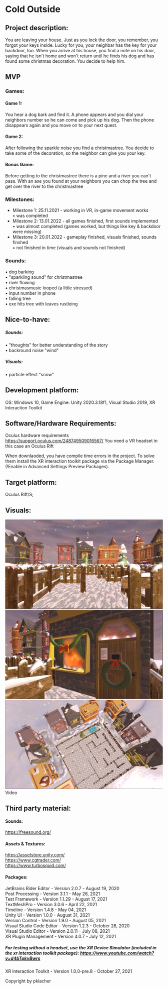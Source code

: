 # Cold Outside

## Project description: 
You are leaving your house. Just as you lock the door, you remember, you forgot your keys inside. Lucky for you, your neighbar has the key for your backdoor, too. When you arrive at his house, you find a note on his door, saying that he isn't home and won't return until he finds his dog and has found some christmas decoration. You decide to help him. 

## MVP
### Games:
#### Game 1:
You hear a dog bark and find it. A phone appears and you dial your neighbors number so he can come and pick up his dog. Then the phone disappears again and you move on to your next quest.
#### Game 2:
After following the sparkle noise you find a christmastree. You decide to take some of the decoration, so the neighbor can give you your key.
#### Bonus Game:
Before getting to the christmastree there is a pine and a river you can't pass. With an axe you found at your neighbors you can chop the tree and get over the river to the christmastree

### Milestones:
- Milestone 1: 25.11.2021 - working in VR, in-game movement works  
• was completed  
-  Milestone 2: 13.01.2022 - all games finished, first sounds implemented  
• was almost completed (games worked, but things like key & backdoor were missing)  
- Milestone 3: 20.01.2022 - gameplay finished, visuals finished, sounds finshed  
• not finished in time (visuals and sounds not finished)  


### Sounds:
•	dog barking  
•	"sparkling sound" for christmastree  
•	river flowing  
•	christmasmusic looped (a little stressed)  
•	input number in phone  
•	falling tree  
•	exe hits tree with leaves rustleing  

## Nice-to-have:

##### Sounds:
•	"thoughts" for better understanding of the story  
•	backround noise "wind"  
##### Visuals:
•	particle effect "snow"

## Development platform: 
OS: Windows 10, Game Engine: Unity 2020.3.18f1, Visual Studio 2019, XR Interaction Toolkit

## Software/Hardware Requirements: 
Oculus hardware requirements https://support.oculus.com/248749509016567/
You need a VR headset in this case an Oculus Rift

When downlaoded, you have compile time errors in the project. To solve them install the XR interaction toolkit package via the Package Manager. (!Enable in Advanced Settings Preview Packages).

## Target platform: 
Oculus Rift/S; 

## Visuals: 
![Screenshot1](https://github.com/4ahmns2122-VR/VRProjekt2122-pklacher/blob/main/Assets/Screenshots/screenshot1.JPG)
![Screenshot2](https://github.com/4ahmns2122-VR/VRProjekt2122-pklacher/blob/main/Assets/Screenshots/screenshot2.JPG)
![Screenshot3](https://github.com/4ahmns2122-VR/VRProjekt2122-pklacher/blob/main/Assets/Screenshots/screenshot3.JPG)
Video

## Third party material: 
#### Sounds:
https://freesound.org/
#### Assets & Textures:
https://assetstore.unity.com/  
https://www.cgtrader.com/  
https://www.turbosquid.com/  
#### Packages:
JetBrains Rider Editor - Version 2.0.7 - August 19, 2020  
Post Processing - Version 3.1.1 - May 26, 2021  
Test Framework - Version 1.1.29 - August 17, 2021  
TextMeshPro - Version 3.0.6 - April 22, 2021  
Timeline - Version 1.4.8 - May 04, 2021  
Unity UI - Version 1.0.0 - August 31, 2021  
Version Control - Version 1.9.0 - August 05, 2021  
Visual Studio Code Editor - Version 1.2.3 - October 28, 2020  
Visual Studio Editor - Version 2.0.11 - July 08, 2021  
XR Plugin Management - Version 4.0.7 - July 12, 2021  
##### For testing without a headset, use the XR Device Simulator (included in the xr interaction toolkit package):  https://www.youtube.com/watch?v=d4bTpkvBwrs
XR Interaction Toolkit - Version 1.0.0-pre.8 - October 27, 2021  

Copyright by pklacher
